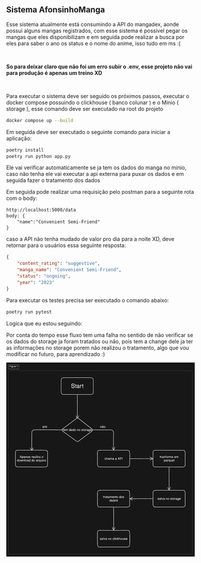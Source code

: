 ## Sistema AfonsinhoManga

Esse sistema atualmente está consumindo a API do mangadex, aonde possui alguns mangas registrados, com esse sistema é possivel pegar os mangas que eles disponibilizam e em seguida pode realizar a busca por eles para saber o ano os status e o nome do anime, isso tudo em ms :(

<br>

**So para deixar claro que não foi um erro subir o .env, esse projeto não vai para produção é apenas um treino XD**

<br>

Para executar o sistema deve ser seguido os próximos passos, executar o docker compose possuindo o clickhouse ( banco colunar ) e o Minio ( storage ), esse comando deve ser executado na root do projeto

```bash
docker compose up --build
```

Em seguida deve ser executado o seguinte comando para iniciar a aplicação:



```bash
poetry install
poetry run python app.py
```
 
Ele vai verificar automaticamente se ja tem os dados do manga no minio, caso não tenha ele vai executar a api externa para puxar os dados e em seguida fazer o tratamento dos dados

Em seguida pode realizar uma requisição pelo postman para a seguinte rota com o body:

```
http://localhost:5000/data
body: {
    "name":"Convenient Semi-Friend"
}
```

caso a API não tenha mudado de valor pro dia para a noite XD, deve retornar para o usuários essa seguinte resposta:

```json
{
    "content_rating": "suggestive",
    "manga_name": "Convenient Semi-Friend",
    "status": "ongoing",
    "year": "2023"
}
```

Para executar os testes precisa ser executado o comando abaixo:
```bash
poetry run pytest
```

Logica que eu estou seguindo:

Por conta do tempo esse fluxo tem uma falha no sentido de não verificar se os dados do storage ja foram tratados ou não, pois tem a change dele ja ter as informações no storage porem não realizou o tratamento, algo que vou modificar no futuro, para aprendizado :)

![Texto Alternativo](./asset/diagram-export-23-08-2024-17_26_01.png)
